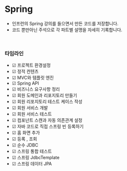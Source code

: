# Spring 
- 인프런의 Spring 강의를 들으면서 만든 코드를 저장합니다.
- 코드 뿐만아닌 주석으로 각 파트별 설명을 자세히 기록합니다.

<br>

### 타임라인
- ☑ ️프로젝트 환경설정
- ☑ ️정적 컨텐츠
- ☑ ️MVC와 템플릿 엔진
- ☑ ️Spring API
- ☑ ️비즈니스 요구사항 정리
- ☑ ️회원 도메인과 리포지토리 만들기
- ☑ ️회원 리포지토리 테스트 케이스 작성
- ☑ ️회원 서비스 개발
- ☑ ️회원 서비스 테스트
- ☑ ️컴포넌트 스캔과 자동 의존관계 설정
- ☑ ️자바 코드로 직접 스프링 빈 등록하기
- ☑ ️홈 화면 추가
- ☑ ️등록 , 조회
- ☑ ️순수 JDBC
- ☑ ️스프링 통합 테스트
- ☑ 스프링 JdbcTemplate
- ☑ 스프링 데이터 JPA